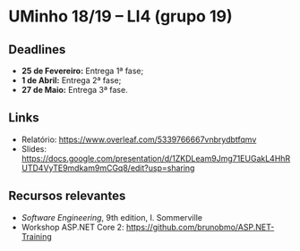 <!-- ----------------------------------------------------------------------- -->

# UMinho 18/19 – LI4 (grupo 19)

<!-- ----------------------------------------------------------------------- -->

## Deadlines

* **25 de Fevereiro:** Entrega 1ª fase;
* **1 de Abril:** Entrega 2ª fase;
* **27 de Maio:** Entrega 3ª fase.

<!-- ----------------------------------------------------------------------- -->

## Links

* Relatório: https://www.overleaf.com/5339766667vnbrydbtfqmv
* Slides: https://docs.google.com/presentation/d/1ZKDLeam9Jmg71EUGakL4HhRUTD4VyTE9mdkam9mCGq8/edit?usp=sharing

<!-- ----------------------------------------------------------------------- -->

## Recursos relevantes

* *Software Engineering*, 9th edition, I. Sommerville
* Workshop ASP.NET Core 2: https://github.com/brunobmo/ASP.NET-Training

<!-- ----------------------------------------------------------------------- -->
